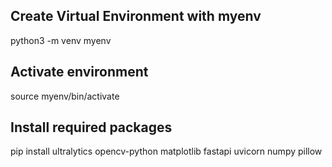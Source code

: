 ## Create Virtual Environment with myenv
python3 -m venv myenv

## Activate environment
source myenv/bin/activate

## Install required packages
pip install ultralytics opencv-python matplotlib fastapi uvicorn numpy pillow
